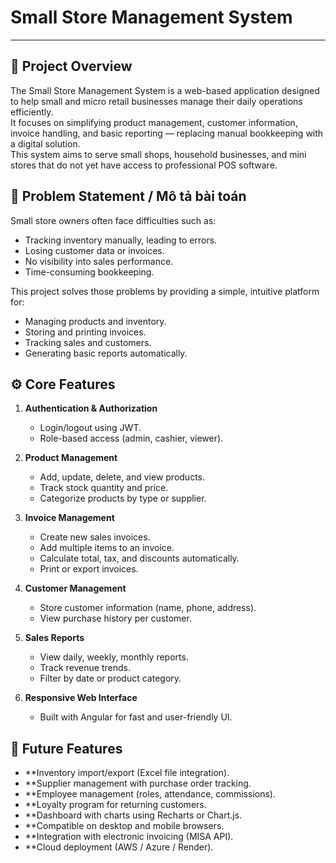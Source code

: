 # Small Store Management System

---

## 🧩 Project Overview
The Small Store Management System is a web-based application designed to help small and micro retail businesses manage their daily operations efficiently.  
It focuses on simplifying product management, customer information, invoice handling, and basic reporting — replacing manual bookkeeping with a digital solution.  
This system aims to serve small shops, household businesses, and mini stores that do not yet have access to professional POS software.


## 🧠 Problem Statement / Mô tả bài toán
Small store owners often face difficulties such as:
- Tracking inventory manually, leading to errors.
- Losing customer data or invoices.
- No visibility into sales performance.
- Time-consuming bookkeeping.

This project solves those problems by providing a simple, intuitive platform for:
- Managing products and inventory.
- Storing and printing invoices.
- Tracking sales and customers.
- Generating basic reports automatically.


## ⚙️ Core Features
1. **Authentication & Authorization**
   - Login/logout using JWT.
   - Role-based access (admin, cashier, viewer).

2. **Product Management**
   - Add, update, delete, and view products.
   - Track stock quantity and price.
   - Categorize products by type or supplier.

3. **Invoice Management**
   - Create new sales invoices.
   - Add multiple items to an invoice.
   - Calculate total, tax, and discounts automatically.
   - Print or export invoices.

4. **Customer Management**
   - Store customer information (name, phone, address).
   - View purchase history per customer.

5. **Sales Reports**
   - View daily, weekly, monthly reports.
   - Track revenue trends.
   - Filter by date or product category.

6. **Responsive Web Interface**
   - Built with Angular for fast and user-friendly UI.
   


## 🚀 Future Features
- **Inventory import/export (Excel file integration).  
- **Supplier management with purchase order tracking.  
- **Employee management (roles, attendance, commissions).  
- **Loyalty program for returning customers.  
- **Dashboard with charts using Recharts or Chart.js.
- **Compatible on desktop and mobile browsers.  
- **Integration with electronic invoicing (MISA API).  
- **Cloud deployment (AWS / Azure / Render).



